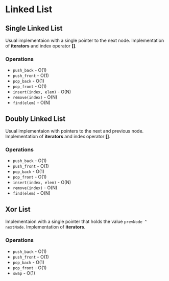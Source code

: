 # Linked List

## Single Linked List

Usual implementaion with a single pointer to the next node. Implementation of **iterators** and index operator **[]**.

### Operations

- `push_back` - O(1)
- `push_front` - O(1)
- `pop_back` - O(1)
- `pop_front` - O(1)
- `insert(index, elem)` - O(N)
- `remove(index)` - O(N) 
- `find(elem)` - O(N)

## Doubly Linked List

Usual implementaion with pointers to the next and previous node. Implementation of **iterators** and index operator **[]**.

### Operations

- `push_back` - O(1)
- `push_front` - O(1)
- `pop_back` - O(1)
- `pop_front` - O(1)
- `insert(index, elem)` - O(N)
- `remove(index)` - O(N) 
- `find(elem)` - O(N)

## Xor List

Implementaion with a single pointer that holds the value `prevNode ^ nextNode`. Implementation of **iterators**. 

### Operations

- `push_back` - O(1)
- `push_front` - O(1)
- `pop_back` - O(1)
- `pop_front` - O(1)
- `swap` - O(1)

